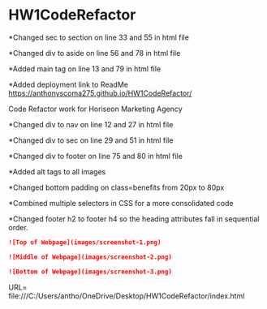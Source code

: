 # HW1CodeRefactor

<!-- New Changes added 2/8/2020. -->

*Changed sec to section on line 33 and 55 in html file

*Changed div to aside on line 56 and 78 in html file

*Added main tag on line 13 and 79 in html file

*Added deployment link to ReadMe  https://anthonyscoma275.github.io/HW1CodeRefactor/

Code Refactor work for Horiseon Marketing Agency

<!-- Changes made to this document -->

*Changed div to nav on line 12 and 27 in html file

*Changed div to sec on line 29 and 51 in html file

*Changed div to footer on line 75 and 80 in html file

*Added alt tags to all images

*Changed bottom padding on class=benefits from 20px to 80px

*Combined multiple selectors in CSS for a more consolidated code

*Changed footer h2 to footer h4 so the heading attributes fall in sequential order.


```md
![Top of Webpage](images/screenshot-1.png)
```
```md
![Middle of Webpage](images/screenshot-2.png)
```
```md
![Bottom of Webpage](images/screenshot-3.png)
```
URL= file:///C:/Users/antho/OneDrive/Desktop/HW1CodeRefactor/index.html
